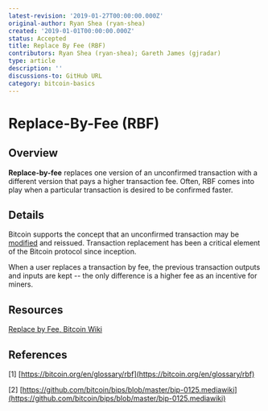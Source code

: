 ```yaml
---
latest-revision: '2019-01-27T00:00:00.000Z'
original-author: Ryan Shea (ryan-shea)
created: '2019-01-01T00:00:00.000Z'
status: Accepted
title: Replace By Fee (RBF)
contributors: Ryan Shea (ryan-shea); Gareth James (gjradar)
type: article
description: ''
discussions-to: GitHub URL
category: bitcoin-basics
---
```


# Replace-By-Fee \(RBF\)

## Overview

**Replace-by-fee** replaces one version of an unconfirmed transaction with a different version that pays a higher transaction fee. Often, RBF comes into play when a particular transaction is desired to be confirmed faster.

## Details

Bitcoin supports the concept that an unconfirmed transaction may be [modified](transaction-malleability.md) and reissued. Transaction replacement has been a critical element of the Bitcoin protocol since inception.

When a user replaces a transaction by fee, the previous transaction outputs and inputs are kept -- the only difference is a higher fee as an incentive for miners.

## Resources

[Replace by Fee, Bitcoin Wiki](https://en.bitcoin.it/wiki/Replace_by_fee)

## References

\[1\] [https://bitcoin.org/en/glossary/rbf](https://bitcoin.org/en/glossary/rbf)

\[2\] [https://github.com/bitcoin/bips/blob/master/bip-0125.mediawiki](https://github.com/bitcoin/bips/blob/master/bip-0125.mediawiki)

